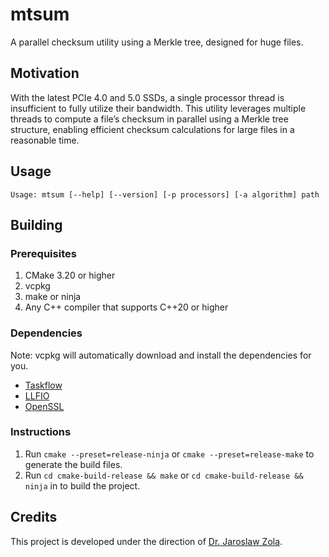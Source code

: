 # mtsum

A parallel checksum utility using a Merkle tree, designed for huge files.

## Motivation

With the latest PCIe 4.0 and 5.0 SSDs, a single processor thread is insufficient to fully utilize their bandwidth.
This utility leverages multiple threads to compute a file’s checksum in parallel using a Merkle tree structure, 
enabling efficient checksum calculations for large files in a reasonable time.


## Usage
`Usage: mtsum [--help] [--version] [-p processors] [-a algorithm] path`

## Building
### Prerequisites
1. CMake 3.20 or higher
2. vcpkg
3. make or ninja
4. Any C++ compiler that supports C++20 or higher

### Dependencies
Note: vcpkg will automatically download and install the dependencies for you.
- [Taskflow](https://github.com/taskflow/taskflow)
- [LLFIO](https://github.com/ned14/llfio)
- [OpenSSL](https://github.com/openssl/openssl)

### Instructions
1. Run `cmake --preset=release-ninja` or `cmake --preset=release-make` to generate the build files.
2. Run `cd cmake-build-release && make` or `cd cmake-build-release && ninja` in to build the project.

## Credits
This project is developed under the direction of [Dr. Jaroslaw Zola](http://www.jzola.org/).
